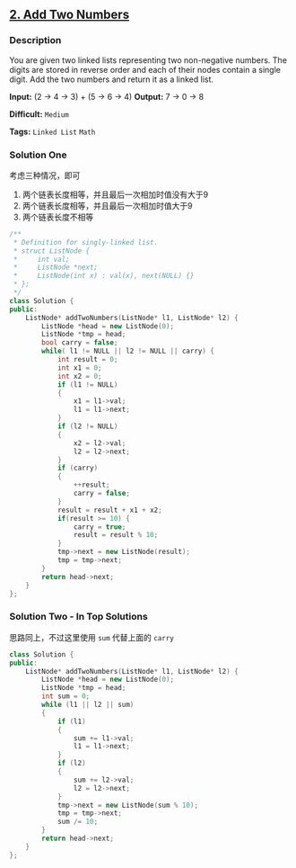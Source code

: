 ## [2. Add Two Numbers](https://leetcode.com/problems/add-two-numbers/#/description)

### Description

You are given two linked lists representing two non-negative numbers. The digits are stored in reverse order and each of their nodes contain a single digit. Add the two numbers and return it as a linked list.

**Input:** (2 -> 4 -> 3) + (5 -> 6 -> 4)
**Output:** 7 -> 0 -> 8



**Difficult:** `Medium`

**Tags:** `Linked List` `Math`



### Solution One

考虑三种情况，即可

1. 两个链表长度相等，并且最后一次相加时值没有大于9
2. 两个链表长度相等，并且最后一次相加时值大于9
3. 两个链表长度不相等

```c++
/**
 * Definition for singly-linked list.
 * struct ListNode {
 *     int val;
 *     ListNode *next;
 *     ListNode(int x) : val(x), next(NULL) {}
 * };
 */
class Solution {
public:
    ListNode* addTwoNumbers(ListNode* l1, ListNode* l2) {
        ListNode *head = new ListNode(0);
        ListNode *tmp = head;
        bool carry = false;
        while( l1 != NULL || l2 != NULL || carry) {
            int result = 0;
            int x1 = 0;
            int x2 = 0;
            if (l1 != NULL)
            {
                x1 = l1->val;
                l1 = l1->next;
            }
            if (l2 != NULL)
            {
                x2 = l2->val;
                l2 = l2->next;
            }
            if (carry)
            {
                ++result;
                carry = false;
            }
            result = result + x1 + x2;
            if(result >= 10) {
                carry = true;
                result = result % 10;
            }
            tmp->next = new ListNode(result);
            tmp = tmp->next;
        }
        return head->next;
    }
};
```



### Solution Two - In Top Solutions

思路同上，不过这里使用 `sum` 代替上面的 `carry`

```c++
class Solution {
public:
    ListNode* addTwoNumbers(ListNode* l1, ListNode* l2) {
        ListNode *head = new ListNode(0);
        ListNode *tmp = head;
        int sum = 0;
        while (l1 || l2 || sum)
        {
            if (l1)
            {
                sum += l1->val;
                l1 = l1->next;
            }
            if (l2)
            {
                sum += l2->val;
                l2 = l2->next;
            }
            tmp->next = new ListNode(sum % 10);
            tmp = tmp->next;
            sum /= 10;
        }
        return head->next;
    }
};
```


